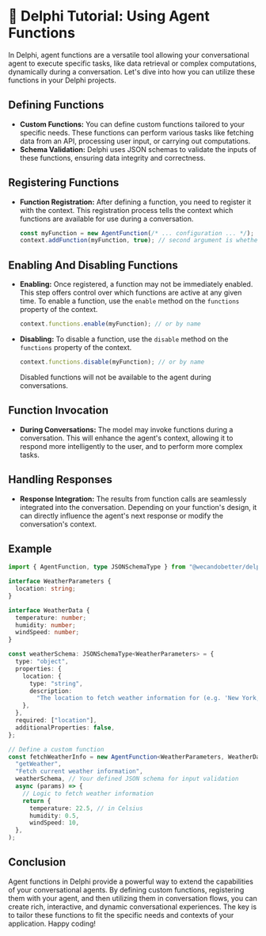 # 📘 Delphi Tutorial: Using Agent Functions

In Delphi, agent functions are a versatile tool allowing your conversational
agent to execute specific tasks, like data retrieval or complex computations,
dynamically during a conversation. Let's dive into how you can utilize these
functions in your Delphi projects.

## Defining Functions

- **Custom Functions:** You can define custom functions tailored to your
  specific needs. These functions can perform various tasks like fetching data
  from an API, processing user input, or carrying out computations.
- **Schema Validation:** Delphi uses JSON schemas to validate the inputs of
  these functions, ensuring data integrity and correctness.

## Registering Functions

- **Function Registration:** After defining a function, you need to register it
  with the context. This registration process tells the context which functions
  are available for use during a conversation.

  ```typescript
  const myFunction = new AgentFunction(/* ... configuration ... */);
  context.addFunction(myFunction, true); // second argument is whether to enable immediately
  ```

## Enabling And Disabling Functions

- **Enabling:** Once registered, a function may not be immediately enabled. This
  step offers control over which functions are active at any given time. To
  enable a function, use the `enable` method on the `functions` property of the
  context.

  ```typescript
  context.functions.enable(myFunction); // or by name
  ```
- **Disabling:** To disable a function, use the `disable` method on the
  `functions` property of the context.

  ```typescript
  context.functions.disable(myFunction); // or by name
  ```

  Disabled functions will not be available to the agent during conversations.

## Function Invocation

- **During Conversations:** The model may invoke functions during a
  conversation. This will enhance the agent's context, allowing it to respond
  more intelligently to the user, and to perform more complex tasks.

## Handling Responses

- **Response Integration:** The results from function calls are seamlessly
  integrated into the conversation. Depending on your function's design, it can
  directly influence the agent's next response or modify the conversation's
  context.

## Example

```typescript
import { AgentFunction, type JSONSchemaType } from "@wecandobetter/delphi";

interface WeatherParameters {
  location: string;
}

interface WeatherData {
  temperature: number;
  humidity: number;
  windSpeed: number;
}

const weatherSchema: JSONSchemaType<WeatherParameters> = {
  type: "object",
  properties: {
    location: {
      type: "string",
      description:
        "The location to fetch weather information for (e.g. 'New York, NY').",
    },
  },
  required: ["location"],
  additionalProperties: false,
};

// Define a custom function
const fetchWeatherInfo = new AgentFunction<WeatherParameters, WeatherData>(
  "getWeather",
  "Fetch current weather information",
  weatherSchema, // Your defined JSON schema for input validation
  async (params) => {
    // Logic to fetch weather information
    return {
      temperature: 22.5, // in Celsius
      humidity: 0.5,
      windSpeed: 10,
  },
);
```

## Conclusion

Agent functions in Delphi provide a powerful way to extend the capabilities of
your conversational agents. By defining custom functions, registering them with
your agent, and then utilizing them in conversation flows, you can create rich,
interactive, and dynamic conversational experiences. The key is to tailor these
functions to fit the specific needs and contexts of your application. Happy
coding!
